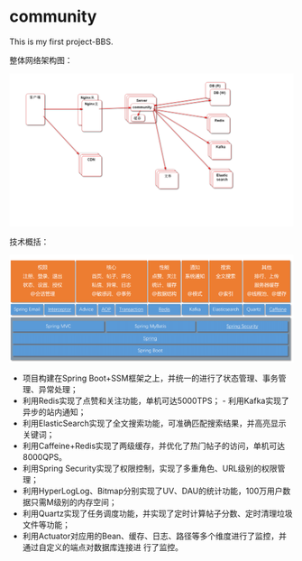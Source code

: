 # community

This is my first project-BBS.



整体网络架构图：

![网站架构图](README.assets/网站架构图.png)

技术概括：

![image-20240307170114377](README.assets/image-20240307170114377.png)

+ 项⽬构建在Spring Boot+SSM框架之上，并统⼀的进⾏了状态管理、事务管理、异常处理；
+ 利⽤Redis实现了点赞和关注功能，单机可达5000TPS； - 利⽤Kafka实现了异步的站内通知；
+ 利⽤ElasticSearch实现了全⽂搜索功能，可准确匹配搜索结果，并⾼亮显示关键词；
+ 利⽤Caffeine+Redis实现了两级缓存，并优化了热⻔帖⼦的访问，单机可达8000QPS。
+ 利⽤Spring Security实现了权限控制，实现了多重⻆⾊、URL级别的权限管理；
+ 利⽤HyperLogLog、Bitmap分别实现了UV、DAU的统计功能，100万⽤户数据只需M级别的内存空间；
+ 利⽤Quartz实现了任务调度功能，并实现了定时计算帖⼦分数、定时清理垃圾⽂件等功能；
+ 利⽤Actuator对应⽤的Bean、缓存、⽇志、路径等多个维度进⾏了监控，并通过⾃定义的端点对数据库连接进 ⾏了监控。
